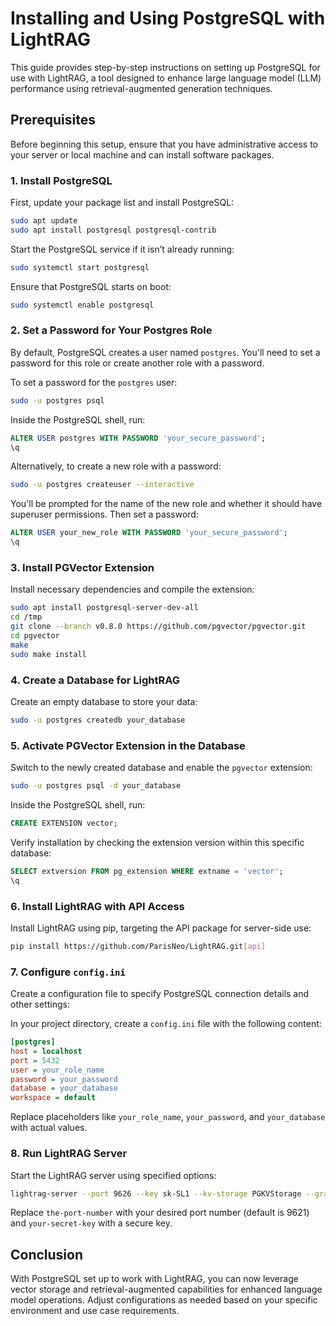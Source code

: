 # Installing and Using PostgreSQL with LightRAG

This guide provides step-by-step instructions on setting up PostgreSQL for use with LightRAG, a tool designed to enhance large language model (LLM) performance using retrieval-augmented generation techniques. 

## Prerequisites

Before beginning this setup, ensure that you have administrative access to your server or local machine and can install software packages.

### 1. Install PostgreSQL

First, update your package list and install PostgreSQL:

```bash
sudo apt update
sudo apt install postgresql postgresql-contrib
```

Start the PostgreSQL service if it isn’t already running:

```bash
sudo systemctl start postgresql
```

Ensure that PostgreSQL starts on boot:

```bash
sudo systemctl enable postgresql
```

### 2. Set a Password for Your Postgres Role

By default, PostgreSQL creates a user named `postgres`. You'll need to set a password for this role or create another role with a password.

To set a password for the `postgres` user:

```bash
sudo -u postgres psql
```

Inside the PostgreSQL shell, run:

```sql
ALTER USER postgres WITH PASSWORD 'your_secure_password';
\q
```

Alternatively, to create a new role with a password:

```bash
sudo -u postgres createuser --interactive
```

You'll be prompted for the name of the new role and whether it should have superuser permissions. Then set a password:

```sql
ALTER USER your_new_role WITH PASSWORD 'your_secure_password';
\q
```

### 3. Install PGVector Extension

Install necessary dependencies and compile the extension:

```bash
sudo apt install postgresql-server-dev-all
cd /tmp
git clone --branch v0.8.0 https://github.com/pgvector/pgvector.git
cd pgvector
make
sudo make install
```

### 4. Create a Database for LightRAG

Create an empty database to store your data:

```bash
sudo -u postgres createdb your_database
```

### 5. Activate PGVector Extension in the Database

Switch to the newly created database and enable the `pgvector` extension:

```bash
sudo -u postgres psql -d your_database
```

Inside the PostgreSQL shell, run:

```sql
CREATE EXTENSION vector;
```

Verify installation by checking the extension version within this specific database:

```sql
SELECT extversion FROM pg_extension WHERE extname = 'vector';
\q
```

### 6. Install LightRAG with API Access

Install LightRAG using pip, targeting the API package for server-side use:

```bash
pip install https://github.com/ParisNeo/LightRAG.git[api]
```

### 7. Configure `config.ini`

Create a configuration file to specify PostgreSQL connection details and other settings:

In your project directory, create a `config.ini` file with the following content:

```ini
[postgres]
host = localhost
port = 5432
user = your_role_name
password = your_password
database = your_database
workspace = default
```

Replace placeholders like `your_role_name`, `your_password`, and `your_database` with actual values.

### 8. Run LightRAG Server

Start the LightRAG server using specified options:

```bash
lightrag-server --port 9626 --key sk-SL1 --kv-storage PGKVStorage --graph-storage PGGraphStorage --vector-storage PGVectorStorage --doc-status-storage PGDocStatusStorage
```

Replace `the-port-number` with your desired port number (default is 9621) and `your-secret-key` with a secure key.

## Conclusion

With PostgreSQL set up to work with LightRAG, you can now leverage vector storage and retrieval-augmented capabilities for enhanced language model operations. Adjust configurations as needed based on your specific environment and use case requirements.
